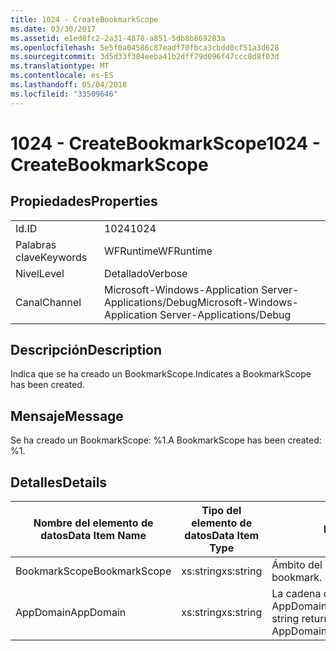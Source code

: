 ```yaml
---
title: 1024 - CreateBookmarkScope
ms.date: 03/30/2017
ms.assetid: e1ed8fc2-2a31-4878-a851-5db8b869283a
ms.openlocfilehash: 5e5f0a04586c87eadf70fbca3cbdd0cf51a3d628
ms.sourcegitcommit: 3d5d33f384eeba41b2dff79d096f47ccc8d8f03d
ms.translationtype: MT
ms.contentlocale: es-ES
ms.lasthandoff: 05/04/2018
ms.locfileid: "33509646"
---
```

# <a name="1024---createbookmarkscope"></a><span data-ttu-id="99726-102">1024 - CreateBookmarkScope</span><span class="sxs-lookup"><span data-stu-id="99726-102">1024 - CreateBookmarkScope</span></span>
## <a name="properties"></a><span data-ttu-id="99726-103">Propiedades</span><span class="sxs-lookup"><span data-stu-id="99726-103">Properties</span></span>  
  
|||  
|-|-|  
|<span data-ttu-id="99726-104">Id.</span><span class="sxs-lookup"><span data-stu-id="99726-104">ID</span></span>|<span data-ttu-id="99726-105">1024</span><span class="sxs-lookup"><span data-stu-id="99726-105">1024</span></span>|  
|<span data-ttu-id="99726-106">Palabras clave</span><span class="sxs-lookup"><span data-stu-id="99726-106">Keywords</span></span>|<span data-ttu-id="99726-107">WFRuntime</span><span class="sxs-lookup"><span data-stu-id="99726-107">WFRuntime</span></span>|  
|<span data-ttu-id="99726-108">Nivel</span><span class="sxs-lookup"><span data-stu-id="99726-108">Level</span></span>|<span data-ttu-id="99726-109">Detallado</span><span class="sxs-lookup"><span data-stu-id="99726-109">Verbose</span></span>|  
|<span data-ttu-id="99726-110">Canal</span><span class="sxs-lookup"><span data-stu-id="99726-110">Channel</span></span>|<span data-ttu-id="99726-111">Microsoft-Windows-Application Server-Applications/Debug</span><span class="sxs-lookup"><span data-stu-id="99726-111">Microsoft-Windows-Application Server-Applications/Debug</span></span>|  
  
## <a name="description"></a><span data-ttu-id="99726-112">Descripción</span><span class="sxs-lookup"><span data-stu-id="99726-112">Description</span></span>  
 <span data-ttu-id="99726-113">Indica que se ha creado un BookmarkScope.</span><span class="sxs-lookup"><span data-stu-id="99726-113">Indicates a BookmarkScope has been created.</span></span>  
  
## <a name="message"></a><span data-ttu-id="99726-114">Mensaje</span><span class="sxs-lookup"><span data-stu-id="99726-114">Message</span></span>  
 <span data-ttu-id="99726-115">Se ha creado un BookmarkScope: %1.</span><span class="sxs-lookup"><span data-stu-id="99726-115">A BookmarkScope has been created: %1.</span></span>  
  
## <a name="details"></a><span data-ttu-id="99726-116">Detalles</span><span class="sxs-lookup"><span data-stu-id="99726-116">Details</span></span>  
  
|<span data-ttu-id="99726-117">Nombre del elemento de datos</span><span class="sxs-lookup"><span data-stu-id="99726-117">Data Item Name</span></span>|<span data-ttu-id="99726-118">Tipo del elemento de datos</span><span class="sxs-lookup"><span data-stu-id="99726-118">Data Item Type</span></span>|<span data-ttu-id="99726-119">Descripción</span><span class="sxs-lookup"><span data-stu-id="99726-119">Description</span></span>|  
|--------------------|--------------------|-----------------|  
|<span data-ttu-id="99726-120">BookmarkScope</span><span class="sxs-lookup"><span data-stu-id="99726-120">BookmarkScope</span></span>|<span data-ttu-id="99726-121">xs:string</span><span class="sxs-lookup"><span data-stu-id="99726-121">xs:string</span></span>|<span data-ttu-id="99726-122">Ámbito del marcador.</span><span class="sxs-lookup"><span data-stu-id="99726-122">The scope of the bookmark.</span></span>|  
|<span data-ttu-id="99726-123">AppDomain</span><span class="sxs-lookup"><span data-stu-id="99726-123">AppDomain</span></span>|<span data-ttu-id="99726-124">xs:string</span><span class="sxs-lookup"><span data-stu-id="99726-124">xs:string</span></span>|<span data-ttu-id="99726-125">La cadena devuelta por AppDomain.CurrentDomain.FriendlyName.</span><span class="sxs-lookup"><span data-stu-id="99726-125">The string returned by AppDomain.CurrentDomain.FriendlyName.</span></span>|
